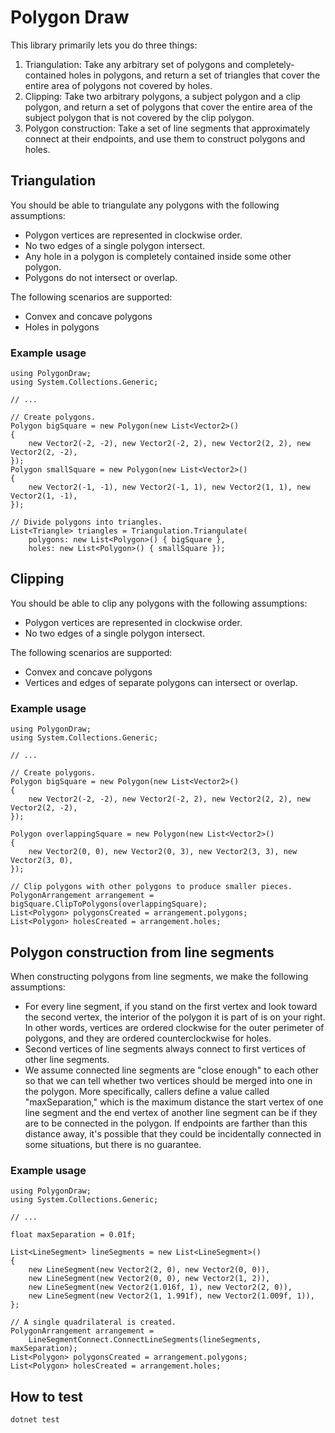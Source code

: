 # Polygon Draw

This library primarily lets you do three things:
1. Triangulation: Take any arbitrary set of polygons and completely-contained holes in polygons, and return a set of triangles that cover the entire area of polygons not covered by holes.
2. Clipping: Take two arbitrary polygons, a subject polygon and a clip polygon, and return a set of polygons that cover the entire area of the subject polygon that is not covered by the clip polygon.
3. Polygon construction: Take a set of line segments that approximately connect at their endpoints, and use them to construct polygons and holes.

## Triangulation

You should be able to triangulate any polygons with the following assumptions:
* Polygon vertices are represented in clockwise order.
* No two edges of a single polygon intersect.
* Any hole in a polygon is completely contained inside some other polygon.
* Polygons do not intersect or overlap.

The following scenarios are supported:
* Convex and concave polygons
* Holes in polygons

### Example usage
```
using PolygonDraw;
using System.Collections.Generic;

// ...

// Create polygons.
Polygon bigSquare = new Polygon(new List<Vector2>()
{
    new Vector2(-2, -2), new Vector2(-2, 2), new Vector2(2, 2), new Vector2(2, -2),
});
Polygon smallSquare = new Polygon(new List<Vector2>()
{
    new Vector2(-1, -1), new Vector2(-1, 1), new Vector2(1, 1), new Vector2(1, -1),
});

// Divide polygons into triangles.
List<Triangle> triangles = Triangulation.Triangulate(
    polygons: new List<Polygon>() { bigSquare },
    holes: new List<Polygon>() { smallSquare });
```

## Clipping

You should be able to clip any polygons with the following assumptions:
* Polygon vertices are represented in clockwise order.
* No two edges of a single polygon intersect.

The following scenarios are supported:
* Convex and concave polygons
* Vertices and edges of separate polygons can intersect or overlap.

### Example usage
```
using PolygonDraw;
using System.Collections.Generic;

// ...

// Create polygons.
Polygon bigSquare = new Polygon(new List<Vector2>()
{
    new Vector2(-2, -2), new Vector2(-2, 2), new Vector2(2, 2), new Vector2(2, -2),
});

Polygon overlappingSquare = new Polygon(new List<Vector2>()
{
    new Vector2(0, 0), new Vector2(0, 3), new Vector2(3, 3), new Vector2(3, 0),
});

// Clip polygons with other polygons to produce smaller pieces.
PolygonArrangement arrangement = bigSquare.ClipToPolygons(overlappingSquare);
List<Polygon> polygonsCreated = arrangement.polygons;
List<Polygon> holesCreated = arrangement.holes;
```

## Polygon construction from line segments

When constructing polygons from line segments, we make the following assumptions:
* For every line segment, if you stand on the first vertex and look toward the second vertex, the interior of the polygon it is part of is on your right. In other words, vertices are ordered clockwise for the outer perimeter of polygons, and they are ordered counterclockwise for holes.
* Second vertices of line segments always connect to first vertices of other line segments.
* We assume connected line segments are "close enough" to each other so that we can tell whether two vertices should be merged into one in the polygon. More specifically, callers define a value called "maxSeparation," which is the maximum distance the start vertex of one line segment and the end vertex of another line segment can be if they are to be connected in the polygon. If endpoints are farther than this distance away, it's possible that they could be incidentally connected in some situations, but there is no guarantee.

### Example usage
```
using PolygonDraw;
using System.Collections.Generic;

// ...

float maxSeparation = 0.01f;

List<LineSegment> lineSegments = new List<LineSegment>()
{
    new LineSegment(new Vector2(2, 0), new Vector2(0, 0)),
    new LineSegment(new Vector2(0, 0), new Vector2(1, 2)),
    new LineSegment(new Vector2(1.016f, 1), new Vector2(2, 0)),
    new LineSegment(new Vector2(1, 1.991f), new Vector2(1.009f, 1)),
};

// A single quadrilateral is created.
PolygonArrangement arrangement =
    LineSegmentConnect.ConnectLineSegments(lineSegments, maxSeparation);
List<Polygon> polygonsCreated = arrangement.polygons;
List<Polygon> holesCreated = arrangement.holes;
```

## How to test

`dotnet test`